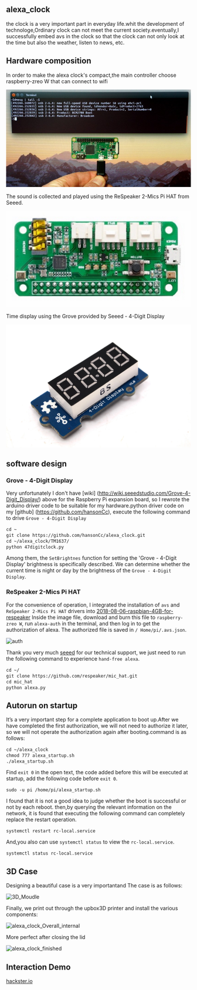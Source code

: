 ## alexa_clock

the clock is a very important part in everyday life.whit the development of technologe,Ordinary clock can not meet the current society.eventually,I successfully embed avs in the clock so that the clock can not only look at the time but also the weather, listen to news, etc.


## Hardware composition

In order to make the alexa clock's compact,the main controller choose raspberry-zreo W that can connect to wifi

![raspberry-zreo](https://github.com/SeeedDocument/Raspberry_Pi_Zero_W_with_Official_Case/raw/master/img/3.jpg)

The sound is collected and played using the ReSpeaker 2-Mics Pi HAT from Seeed.

![ReSpeaker 2-Mics Pi HAT](https://github.com/SeeedDocument/MIC_HATv1.0_for_raspberrypi/raw/master/img/2mics_b.jpg)

Time display using the Grove provided by Seeed - 4-Digit Display

![Grove - 4-Digit Display](https://raw.githubusercontent.com/SeeedDocument/Grove-4-Digit_Display/master/img/Grove-4_digit_display.jpg)


## software design

### Grove - 4-Digit Display

Very unfortunately I don't have [wiki] (http://wiki.seeedstudio.com/Grove-4-Digit_Display/) above for the Raspberry Pi expansion board, so I rewrote the arduino driver code to be suitable for my hardware.python driver code on my [github] (https://github.com/hansonCc), execute the following command to drive `Grove - 4-Digit Display`

```shell
cd ~
git clone https://github.com/hansonCc/alexa_clock.git
cd ~/alexa_clock/TM1637/
python 47digitclock.py
```

Among them, the `SetBrightnes` function for setting the 'Grove - 4-Digit Display' brightness is specifically described. We can determine whether the current time is night or day by the brightness of the `Grove - 4-Digit Display`.

### ReSpeaker 2-Mics Pi HAT

For the convenience of operation, I integrated the installation of `avs` and `ReSpeaker 2-Mics Pi HAT` drivers into [2018-08-06-raspbian-4GB-for-respeaker](https://v2.fangcloud.com/share/7395fd138a1cab496fd4792fe5?folder_id=188000207913) Inside the image file, download and burn this file to `raspberry-zreo W`, run `alexa-auth` in the terminal, and then log in to get the authorization of alexa. The authorized file is saved in `/ Home/pi/.avs.json`.


![auth](https://github.com/SeeedDocument/ReSpeaker-4-Mic-Array-for-Raspberry-Pi/raw/master/img/auth.png)

Thank you very much [seeed](https://www.seeedstudio.com/) for our technical support, we just need to run the following command to experience `hand-free alexa`.

```shell
cd ~/
git clone https://github.com/respeaker/mic_hat.git
cd mic_hat
python alexa.py
```

## Autorun on startup

It’s a very important step for a complete application to boot up.After we have completed the first authorization, we will not need to authorize it later, so we will not operate the authorization again after booting.command is as follows:

```shell
cd ~/alexa_clock
chmod 777 alexa_startup.sh
./alexa_startup.sh
```

Find `exit 0` in the open text, the code added before this will be executed at startup, add the following code before `exit 0`.

```shell
sudo -u pi /home/pi/alexa_startup.sh
```

I found that it is not a good idea to judge whether the boot is successful or not by each reboot.
then,by querying the relevant information on the network, it is found that executing the following command can completely replace the restart operation.

```shell
systemctl restart rc-local.service
```

And,you also can use `systemctl status` to view the `rc-local.service`.

```shell
systemctl status rc-local.service
```

## 3D Case

Designing a beautiful case is a very importantand The case is as follows:

![3D_Moudle](https://github.com/hansonCc/alexa_clock/raw/master/doc_image/3D_Moudle.png)

Finally, we print out through the upbox3D printer and install the various components:

![alexa_clock_Overall_internal](https://github.com/hansonCc/alexa_clock/raw/master/doc_image/alexa_clock_Overall_internal.jpg)

More perfect after closing the lid

![alexa_clock_finished](https://github.com/hansonCc/alexa_clock/raw/master/doc_image/alexa_clock_finished.jpg)

## Interaction Demo
[hackster.io](https://www.hackster.io/CHENJUNJ/smart-clock-9a79ed)

